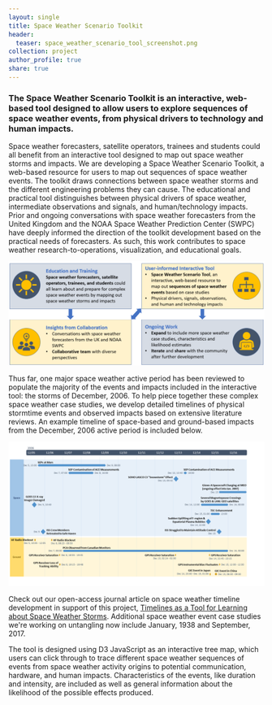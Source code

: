 ```yaml
---
layout: single
title: Space Weather Scenario Toolkit
header:
  teaser: space_weather_scenario_tool_screenshot.png
collection: project
author_profile: true
share: true
---
```


### The Space Weather Scenario Toolkit is an interactive, web-based tool designed to allow users to explore sequences of space weather events, from physical drivers to technology and human impacts.

Space weather forecasters, satellite operators, trainees and students could all benefit from an interactive tool designed to map out space weather storms and impacts. We are developing a Space Weather Scenario Toolkit, a web-based resource for users to map out sequences of space weather events. The toolkit draws connections between space weather storms and the different engineering problems they can cause. The educational and practical tool distinguishes between physical drivers of space weather, intermediate observations and signals, and human/technology impacts. Prior and ongoing conversations with space weather forecasters from the United Kingdom and the NOAA Space Weather Prediction Center (SWPC) have deeply informed the direction of the toolkit development based on the practical needs of forecasters. As such, this work contributes to space weather research-to-operations, visualization, and educational goals.

![Space Weather Tool Description Flow Chart](images/Space_Weather_Tool_Description_Flow_Chart.png)


Thus far, one major space weather active period has been reviewed to populate the majority of the events and impacts included in the interactive tool: the storms of December, 2006. To help piece together these complex space weather case studies, we develop detailed timelines of physical stormtime events and observed impacts based on extensive literature reviews. An example timeline of space-based and ground-based impacts from the December, 2006 active period is included below.

![Dec 2006 Impacts Timeline](images/Dec2006_system_impacts_timeline_v6.png)

Check out our open-access journal article on space weather timeline development in support of this project, [Timelines as a Tool for Learning about Space Weather Storms](https://www.swsc-journal.org/articles/swsc/abs/2021/01/swsc200106/swsc200106.html). Additional space weather event case studies we're working on untangling now include January, 1938 and September, 2017.
 
The tool is designed using D3 JavaScript as an interactive tree map, which users can click through to trace different space weather sequences of events from space weather activity origins to potential communication, hardware, and human impacts. Characteristics of the events, like duration and intensity, are included as well as general information about the likelihood of the possible effects produced. 
